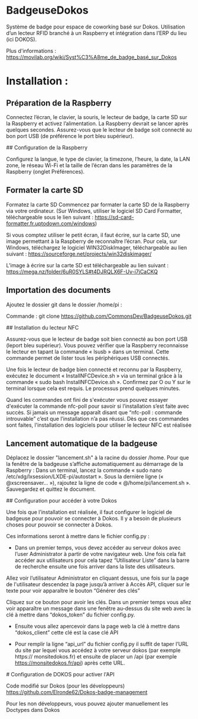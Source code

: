# BadgeuseDokos
Système de badge pour espace de coworking basé sur Dokos. Utilisation d’un lecteur RFID branché à un Raspberry et intégration dans l’ERP du lieu (ici DOKOS).

Plus d'informations : https://movilab.org/wiki/Syst%C3%A8me_de_badge_basé_sur_Dokos


# Installation : 

## Préparation de la Raspberry 

Connectez l’écran, le clavier, la souris, le lecteur de badge, la carte SD sur la Raspberry et activez l’alimentation. La Raspberry devrait se lancer après quelques secondes. Assurez-vous que le lecteur de badge soit connecté au bon port USB (de préférence le port bleu supérieur).

## Configuration de la Raspberry

Configurez la langue, le type de clavier, la timezone, l’heure, la date, la LAN zone, le réseau Wi-Fi et la taille de l’écran dans les paramètres de la Raspberry (onglet Préférences).

## Formater la carte SD
Formatez la carte SD
Commencez par formater la carte SD de la Raspberry via votre ordinateur. (Sur Windows,  utiliser le logiciel SD Card Formatter, téléchargeable sous le lien suivant : https://sd-card-formatter.fr.uptodown.com/windows)

Si vous comptez utiliser le petit écran, il faut écrire, sur la carte SD, une image permettant à la Raspberry de reconnaître l’écran. Pour cela, sur Windows, téléchargez le logiciel WIN32DiskImager, téléchargeable au lien suivant : https://sourceforge.net/projects/win32diskimager/

L’image à écrire sur la carte SD est téléchargeable au lien suivant :
https://mega.nz/folder/6uR0SYLS#t4DJRQLX6F-Uv-i7jCaCKQ


## Importation des documents
Ajoutez le dossier git dans le dossier /home/pi :

Commande  : git clone https://github.com/CommonsDev/BadgeuseDokos.git 

## Installation du lecteur NFC

Assurez-vous que le lecteur de badge soit bien connecté au bon port USB (leport bleu supérieur). Vous pouvez vérifier que la Raspberry reconnaisse le lecteur en tapant la commande « lsusb » dans un terminal. Cette commande permet de lister tous les périphériques USB connectés.

Une fois le lecteur de badge bien connecté et reconnu par la Raspberry, exécutez le document « InstallNFCDevice.sh » via un terminal grâce à la commande « sudo bash InstallNFCDevice.sh ». Confirmez par O ou Y sur le terminal lorsque cela est requis. Le processus prend quelques minutes.

Quand les commandes ont fini de s'exécuter vous pouvez essayer d'exécuter la commande nfc-poll pour savoir si l’installation s’est faite avec succès. Si jamais un message apparaît disant que “nfc-poll : commande introuvable” c’est que l’installation n’a pas réussi.
Dès que ces commandes sont faites, l'installation des logiciels pour utiliser le lecteur NFC est réalisée

## Lancement automatique de la badgeuse

Déplacez le dossier "lancement.sh" à la racine du dossier /home.
Pour que la fenêtre de la badgeuse s’affiche automatiquement au démarrage de la Raspberry : 
Dans un terminal, lancez la commande « sudo nano /etc/xdg/lxsession/LXDE-pi/autostart ».
Sous la dernière ligne (« @xscreensaver… »), rajoutez la ligne de code « @/home/pi/lancement.sh ». Sauvegardez et quittez le document.


## Configuration pour accéder à votre Dokos

Une fois que l’installation est réalisée, il faut configurer le logiciel de badgeuse pour pouvoir se connecter à Dokos. Il y a besoin de plusieurs choses
pour pouvoir se connecter à Dokos. 

Ces informations seront à mettre dans le fichier config.py :


- Dans un premier temps, vous devez accéder au serveur dokos avec l’user Administrator à partir de votre navigateur web. Une fois cela fait accéder aux
utilisateurs pour cela tapez “Utilisateur Liste” dans la barre de recherche ensuite une fois arriver dans la liste des utilisateurs.

Allez voir l’utilisateur Administrator en cliquant dessus, une fois sur la page de l'utilisateur descendez la page jusqu’à arriver à Accès API, cliquer sur le texte pour voir apparaître le bouton “Générer des clés”

Cliquez sur ce bouton pour avoir les clés. Dans un premier temps vous allez voir apparaître un message dans une fenêtre au-dessus du site web avec la clé
à mettre dans “dokos_token” du fichier config.py.

- Ensuite vous allez apercevoir dans la page web la clé à mettre dans “dokos_client” cette clé est la case clé API

- Pour remplir la ligne “api_url” du fichier config.py il suffit de taper l’URL du site par lequel vous accédez à votre serveur dokos (par exemple https://
monsitedokos.fr) et ensuite de placer un /api (par exemple https://monsitedokos.fr/api) après cette URL. 


# Configuration de DOKOS pour activer l'API 

Code modifié sur Dokos (pour les développeurs)
https://github.com/Elronde62/Dokos-badge-management

Pour les non développeurs, vous pouvez ajouter manuellement les Doctypes dans Dokos
